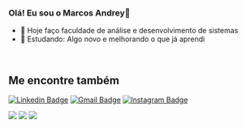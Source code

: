 ### Olá! Eu sou o Marcos Andrey👋

- 🔭 Hoje faço faculdade de análise e desenvolvimento de sistemas
- 🌱 Estudando: Algo novo e melhorando o que já aprendi
<br>



##

## Me encontre também 
[![Linkedin Badge](https://img.shields.io/badge/-Linkedin-blue?style=flat-square&logo=Linkedin&logoColor=white&link=https://www.linkedin.com/in/marcos-santos-42333b249/)](https://www.linkedin.com/in/marcos-santos-42333b249/) 
[![Gmail Badge](https://img.shields.io/badge/-marcosanttos.ac@gmail.com-c14438?style=flat-square&logo=Gmail&logoColor=white&link=mailto:marcosanttos.ac@gmail.com)](mailto:marcosanttos.ac@gmail.com)
[![Instagram Badge](https://img.shields.io/badge/-Instagram-purple?style=flat-square&logo=Instagram&logoColor=white&link=https://www.linkedin.com/in/orodrigogo/)](https://www.instagram.com/marcosacs/)
<div>
  <a href="https://www.instagram.com/marcosacs/" target="_blank"><img src="https://img.shields.io/badge/-Instagram-%23E4405F?style=for-the-badge&logo=instagram&logoColor=white" target="_blank"></a>
  <a href = "mailto:marcosanttos.ac@gmail.com"><img src="https://img.shields.io/badge/Gmail-D14836?style=for-the-badge&logo=gmail&logoColor=white" target="_blank"></a>
  <a href = "https://www.linkedin.com/in/marcos-santos-42333b249/"><img src="https://www.linkedin.com/feed/?nis=true&lipi=urn%3Ali%3Apage%3Ad_flagship3_profile_view_base%3B%2F26f2QCdR7WQ3gTSmbnT5g%3D%3De" target="_blank"></a>
</div>
